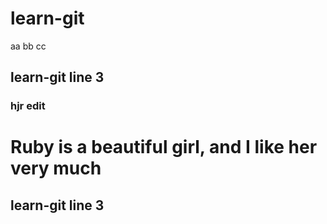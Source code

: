 # learn-git
aa
bb
cc
## learn-git line 3

### hjr edit
# Ruby is a beautiful girl, and I like her very much
## learn-git line 3
